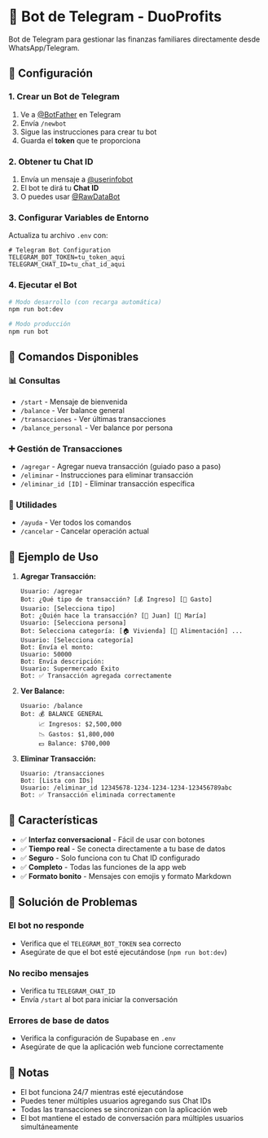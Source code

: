 # 🤖 Bot de Telegram - DuoProfits

Bot de Telegram para gestionar las finanzas familiares directamente desde WhatsApp/Telegram.

## 🚀 Configuración

### 1. Crear un Bot de Telegram

1. Ve a [@BotFather](https://t.me/botfather) en Telegram
2. Envía `/newbot`
3. Sigue las instrucciones para crear tu bot
4. Guarda el **token** que te proporciona

### 2. Obtener tu Chat ID

1. Envía un mensaje a [@userinfobot](https://t.me/userinfobot)
2. El bot te dirá tu **Chat ID**
3. O puedes usar [@RawDataBot](https://t.me/rawdatabot)

### 3. Configurar Variables de Entorno

Actualiza tu archivo `.env` con:

```env
# Telegram Bot Configuration
TELEGRAM_BOT_TOKEN=tu_token_aqui
TELEGRAM_CHAT_ID=tu_chat_id_aqui
```

### 4. Ejecutar el Bot

```bash
# Modo desarrollo (con recarga automática)
npm run bot:dev

# Modo producción
npm run bot
```

## 📱 Comandos Disponibles

### 📊 Consultas
- `/start` - Mensaje de bienvenida
- `/balance` - Ver balance general
- `/transacciones` - Ver últimas transacciones
- `/balance_personal` - Ver balance por persona

### ➕ Gestión de Transacciones
- `/agregar` - Agregar nueva transacción (guiado paso a paso)
- `/eliminar` - Instrucciones para eliminar transacción
- `/eliminar_id [ID]` - Eliminar transacción específica

### 🔧 Utilidades
- `/ayuda` - Ver todos los comandos
- `/cancelar` - Cancelar operación actual

## 🎯 Ejemplo de Uso

1. **Agregar Transacción:**
   ```
   Usuario: /agregar
   Bot: ¿Qué tipo de transacción? [💰 Ingreso] [💸 Gasto]
   Usuario: [Selecciona tipo]
   Bot: ¿Quién hace la transacción? [👤 Juan] [👤 María]
   Usuario: [Selecciona persona]
   Bot: Selecciona categoría: [🏠 Vivienda] [🍕 Alimentación] ...
   Usuario: [Selecciona categoría]
   Bot: Envía el monto:
   Usuario: 50000
   Bot: Envía descripción:
   Usuario: Supermercado Éxito
   Bot: ✅ Transacción agregada correctamente
   ```

2. **Ver Balance:**
   ```
   Usuario: /balance
   Bot: 💰 BALANCE GENERAL
        📈 Ingresos: $2,500,000
        📉 Gastos: $1,800,000
        💵 Balance: $700,000
   ```

3. **Eliminar Transacción:**
   ```
   Usuario: /transacciones
   Bot: [Lista con IDs]
   Usuario: /eliminar_id 12345678-1234-1234-1234-123456789abc
   Bot: ✅ Transacción eliminada correctamente
   ```

## 🔧 Características

- ✅ **Interfaz conversacional** - Fácil de usar con botones
- ✅ **Tiempo real** - Se conecta directamente a tu base de datos
- ✅ **Seguro** - Solo funciona con tu Chat ID configurado
- ✅ **Completo** - Todas las funciones de la app web
- ✅ **Formato bonito** - Mensajes con emojis y formato Markdown

## 🚨 Solución de Problemas

### El bot no responde
- Verifica que el `TELEGRAM_BOT_TOKEN` sea correcto
- Asegúrate de que el bot esté ejecutándose (`npm run bot:dev`)

### No recibo mensajes
- Verifica tu `TELEGRAM_CHAT_ID`
- Envía `/start` al bot para iniciar la conversación

### Errores de base de datos
- Verifica la configuración de Supabase en `.env`
- Asegúrate de que la aplicación web funcione correctamente

## 📝 Notas

- El bot funciona 24/7 mientras esté ejecutándose
- Puedes tener múltiples usuarios agregando sus Chat IDs
- Todas las transacciones se sincronizan con la aplicación web
- El bot mantiene el estado de conversación para múltiples usuarios simultáneamente
